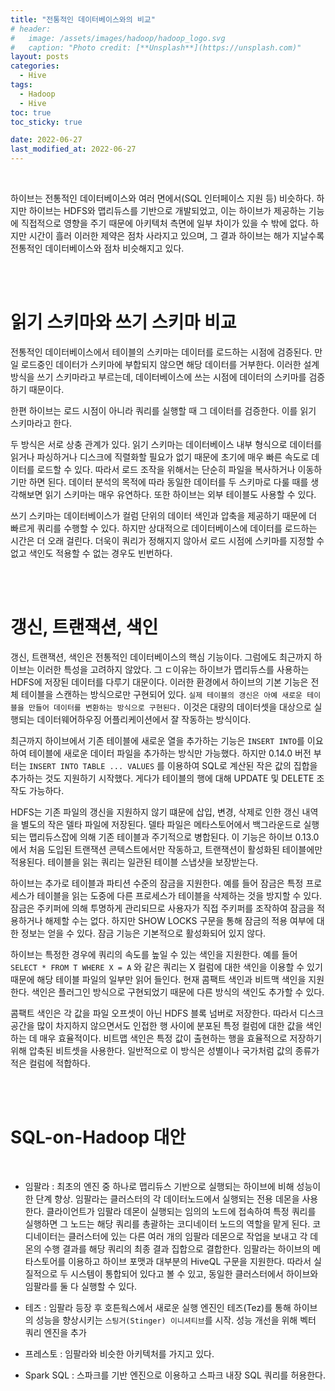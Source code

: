```yaml
---
title: "전통적인 데이터베이스와의 비교"
# header:
#   image: /assets/images/hadoop/hadoop_logo.svg
#   caption: "Photo credit: [**Unsplash**](https://unsplash.com)"
layout: posts
categories:
  - Hive
tags:
  - Hadoop
  - Hive
toc: true
toc_sticky: true

date: 2022-06-27
last_modified_at: 2022-06-27
---
```


<br>

하이브는 전통적인 데이터베이스와 여러 면에서(SQL 인터페이스 지원 등) 비슷하다. 하지만 하이브는 HDFS와 맵리듀스를 기반으로 개발되었고, 이는 하이브가 제공하는 기능에 직접적으로 영향을 주기 때문에 아키텍처 측면에 일부 차이가 있을 수 밖에 없다. 하지만 시간이 흘러 이러한 제약은 점차 사라지고 있으며, 그 결과 하이브는 해가 지날수록 전통적인 데이터베이스와 점차 비슷해지고 있다.

<br><br>

# 읽기 스키마와 쓰기 스키마 비교

전통적인 데이터베이스에서 테이블의 스키마는 데이터를 로드하는 시점에 검증된다. 만일 로드중인 데이터가 스키마에 부합되지 않으면 해당 데이터를 거부한다. 이러한 설계 방식을 쓰기 스키마라고 부르는데, 데이터베이스에 쓰는 시점에 데이터의 스키마를 검증하기 때문이다.

한편 하이브는 로드 시점이 아니라 쿼리를 실행할 때 그 데이터를 검증한다. 이를 읽기 스키마라고 한다.

두 방식은 서로 상충 관계가 있다. 읽기 스키마는 데이터베이스 내부 형식으로 데이터를 읽거나 파싱하거나 디스크에 직렬화할 필요가 없기 때문에 초기에 매우 빠른 속도로 데이터를 로드할 수 있다. 따라서 로드 조작을 위해서는 단순히 파일을 복사하거나 이동하기만 하면 된다. 데이터 분석의 목적에 따라 동일한 데이터를 두 스키마로 다룰 때를 생각해보면 읽기 스키마는 매우 유연하다. 또한 하이브는 외부 테이블도 사용할 수 있다.

쓰기 스키마는 데이터베이스가 컬럼 단위의 데이터 색인과 압축을 제공하기 때문에 더 빠르게 쿼리를 수행할 수 있다. 하지만 상대적으로 데이터베이스에 데이터를 로드하는 시간은 더 오래 걸린다. 더욱이 쿼리가 정해지지 않아서 로드 시점에 스키마를 지정할 수 없고 색인도 적용할 수 없는 경우도 빈번하다.

<br><br>

# 갱신, 트랜잭션, 색인

갱신, 트랜잭션, 색인은 전통적인 데이터베이스의 핵심 기능이다. 그럼에도 최근까지 하이브는 이러한 특성을 고려하지 않았다. 그 ㄷ이유는 하이브가 맵리듀스를 사용하는 HDFS에 저장된 데이터를 다루기 대문이다. 이러한 환경에서 하이브의 기본 기능은 전체 테이블을 스캔하는 방식으로만 구현되어 있다. `실제 테이블의 갱신은 아예 새로운 테이블을 만들어 데이터를 변환하는 방식으로 구현된다.` 이것은 대량의 데이터셋을 대상으로 실행되는 데이터웨어하우징 어플리케이션에서 잘 작동하는 방식이다.

최근까지 하이브에서 기존 테이블에 새로운 열을 추가하는 기능은 `INSERT INTO`를 이요하여 테이블에 새로운 데이터 파일을 추가하는 방식만 가능했다. 하지만 0.14.0 버전 부터는 `INSERT INTO TABLE ... VALUES` 를 이용하여 SQL로 계산된 작은 값의 집합을 추가하는 것도 지원하기 시작했다. 게다가 테이블의 행에 대해 UPDATE 및 DELETE 조작도 가능하다.

HDFS는 기존 파일의 갱신을 지원하지 않기 떄문에 삽입, 변경, 삭제로 인한 갱신 내역을 별도의 작은 델타 파일에 저장된다. 델타 파일은 메타스토어에서 백그라운드로 실행되는 맵리듀스잡에 의해 기존 테이블과 주기적으로 병합된다. 이 기능은 하이브 0.13.0에서 처음 도입된 트랜잭션 콘텍스트에서만 작동하고, 트랜잭션이 활성화된 테이블에만 적용된다. 테이블을 읽는 쿼리는 일관된 테이블 스냅샷을 보장받는다.

하이브는 추가로 테이블과 파티션 수준의 잠금을 지원한다. 예를 들어 잠금은 특정 프로세스가 테이블을 읽는 도중에 다른 프로세스가 테이블을 삭제하는 것을 방지할 수 있다. 잠금은 주키퍼에 의해 투명하게 관리되므로 사용자가 직접 주키퍼를 조작하여 잠금을 적용하거나 해제할 수는 없다. 하지만 SHOW LOCKS 구문을 통해 잠금의 적용 여부에 대한 정보는 얻을 수 있다. 잠금 기능은 기본적으로 활성화되어 있지 않다.

하이브는 특정한 경우에 쿼리의 속도를 높일 수 있는 색인을 지원한다. 예를 들어 `SELECT * FROM T WHERE X = A` 와 같은 쿼리는 X 컬럼에 대한 색인을 이용할 수 있기 때문에 해당 테이블 파일의 일부만 읽어 들인다. 현재 콤팩트 색인과 비트맥 색인을 지원한다. 색인은 플러그인 방식으로 구현되었기 때문에 다른 방식의 색인도 추가할 수 있다.

콤팩트 색인은 각 값을 파일 오프셋이 아닌 HDFS 블록 넘버로 저장한다. 따라서 디스크 공간을 많이 차지하지 않으면서도 인접한 행 사이에 분포된 특정 컬럼에 대한 값을 색인하는 데 매우 효율적이다. 비트맵 색인은 특정 값이 출현하는 행을 효율적으로 저장하기 위해 압축된 비트셋을 사용한다. 일반적으로 이 방식은 성별이나 국가처럼 값의 종류가 적은 컬럼에 적합하다.

<br><br>

# SQL-on-Hadoop 대안

<br>

* 임팔라 : 최초의 엔진 중 하나로 맵리듀스 기반으로 실행되는 하이브에 비해 성능이 한 단계 향상. 임팔라는 클러스터의 각 데이터노드에서 실행되는 전용 데몬을 사용한다. 클라이언트가 임팔라 데몬이 실행되는 임의의 노드에 접속하여 특정 쿼리를 실행하면 그 노드는 해당 쿼리를 총괄하는 코디네이터 노드의 역할을 맡게 된다. 코디네이터는 클러스터에 있는 다른 여러 개의 임팔라 데몬으로 작업을 보내고 각 데몬의 수행 결과를 해당 쿼리의 최종 결과 집합으로 결합한다. 임팔라는 하이브의 메타스토어를 이용하고 하이브 포맷과 대부분의 HiveQL 구문을 지원한다. 따라서 실질적으로 두 시스템이 통합되어 있다고 볼 수 있고, 동일한 클러스터에서 하이브와 임팔라를 둘 다 실행할 수 있다.

* 테즈 : 임팔라 등장 후 호튼웍스에서 새로운 실행 엔진인 테즈(Tez)를 통해 하이브의 성능을 향상시키는 `스팅거(Stinger) 이니셔티브`를 시작. 성능 개선을 위해 벡터 쿼리 엔진을 추가

* 프레스토 : 임팔라와 비슷한 아키텍처를 가지고 있다.

* Spark SQL : 스파크를 기반 엔진으로 이용하고 스파크 내장 SQL 쿼리를 허용한다.